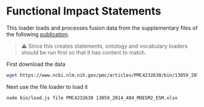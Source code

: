 # Functional Impact Statements

This loader loads and processes fusion data from the supplementary files of the following
[publication](https://www.ncbi.nlm.nih.gov/pmc/articles/PMC4232638).

> :warning: Since this creates statements, ontology and vocabulary loaders should be run first so that it
has content to match.

First download the data

```bash
wget https://www.ncbi.nlm.nih.gov/pmc/articles/PMC4232638/bin/13059_2014_484_MOESM2_ESM.xlsx
```

Next use the file loader to load it

```bash
node bin/load.js file PMC4232638 13059_2014_484_MOESM2_ESM.xlsx
```
